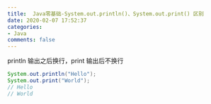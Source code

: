 ```yaml
---
title:  Java零基础-System.out.println()、System.out.print() 区别
date: 2020-02-07 17:52:37
categories:
- Java
comments: false
---
```




println 输出之后换行，print 输出后不换行

```java
System.out.println("Hello");
System.out.print("World");
// Hello
// World
```

